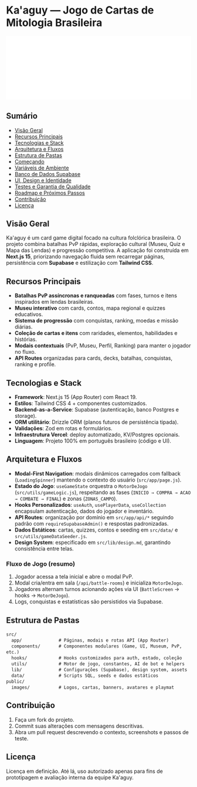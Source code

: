 # Ka'aguy — Jogo de Cartas de Mitologia Brasileira

![Logo Ka'aguy](./public/images/logo.svg)

## Sumário

- [Visão Geral](#visão-geral)
- [Recursos Principais](#recursos-principais)
- [Tecnologias e Stack](#tecnologias-e-stack)
- [Arquitetura e Fluxos](#arquitetura-e-fluxos)
- [Estrutura de Pastas](#estrutura-de-pastas)
- [Começando](#começando)
- [Variáveis de Ambiente](#variáveis-de-ambiente)
- [Banco de Dados Supabase](#banco-de-dados-supabase)
- [UI, Design e Identidade](#ui-design-e-identidade)
- [Testes e Garantia de Qualidade](#testes-e-garantia-de-qualidade)
- [Roadmap e Próximos Passos](#roadmap-e-próximos-passos)
- [Contribuição](#contribuição)
- [Licença](#licença)

## Visão Geral

Ka'aguy é um card game digital focado na cultura folclórica brasileira. O projeto combina batalhas PvP rápidas, exploração cultural (Museu, Quiz e Mapa das Lendas) e progressão competitiva. A aplicação foi construída em **Next.js 15**, priorizando navegação fluida sem recarregar páginas, persistência com **Supabase** e estilização com **Tailwind CSS**.

## Recursos Principais

- **Batalhas PvP assíncronas e ranqueadas** com fases, turnos e itens inspirados em lendas brasileiras.
- **Museu interativo** com cards, contos, mapa regional e quizzes educativos.
- **Sistema de progressão** com conquistas, ranking, moedas e missão diárias.
- **Coleção de cartas e itens** com raridades, elementos, habilidades e histórias.
- **Modais contextuais** (PvP, Museu, Perfil, Ranking) para manter o jogador no fluxo.
- **API Routes** organizadas para cards, decks, batalhas, conquistas, ranking e profile.

## Tecnologias e Stack

- **Framework**: Next.js 15 (App Router) com React 19.
- **Estilos**: Tailwind CSS 4 + componentes customizados.
- **Backend-as-a-Service**: Supabase (autenticação, banco Postgres e storage).
- **ORM utilitário**: Drizzle ORM (planos futuros de persistência tipada).
- **Validações**: Zod em rotas e formulários.
- **Infraestrutura Vercel**: deploy automatizado, KV/Postgres opcionais.
- **Linguagem**: Projeto 100% em português brasileiro (código e UI).

## Arquitetura e Fluxos

- **Modal-First Navigation**: modais dinâmicos carregados com fallback (`LoadingSpinner`) mantendo o contexto do usuário (`src/app/page.js`).
- **Estado do Jogo**: `useGameState` orquestra o `MotorDeJogo` (`src/utils/gameLogic.js`), respeitando as fases (`INICIO → COMPRA → ACAO → COMBATE → FINAL`) e zonas (`ZONAS_CAMPO`).
- **Hooks Personalizados**: `useAuth`, `usePlayerData`, `useCollection` encapsulam autenticação, dados do jogador e inventário.
- **API Routes**: organização por domínio em `src/app/api/*` seguindo padrão com `requireSupabaseAdmin()` e respostas padronizadas.
- **Dados Estáticos**: cartas, quizzes, contos e seeding em `src/data/` e `src/utils/gameDataSeeder.js`.
- **Design System**: especificado em `src/lib/design.md`, garantindo consistência entre telas.

### Fluxo de Jogo (resumo)

1. Jogador acessa a tela inicial e abre o modal PvP.
2. Modal cria/entra em sala (`/api/battle-rooms`) e inicializa `MotorDeJogo`.
3. Jogadores alternam turnos acionando ações via UI (`BattleScreen` → hooks → `MotorDeJogo`).
4. Logs, conquistas e estatísticas são persistidos via Supabase.

## Estrutura de Pastas

```text
src/
  app/              # Páginas, modais e rotas API (App Router)
  components/       # Componentes modulares (Game, UI, Museum, PvP, etc.)
  hooks/            # Hooks customizados para auth, estado, coleção
  utils/            # Motor de jogo, constantes, AI de bot e helpers
  lib/              # Configurações (Supabase), design system, assets
  data/             # Scripts SQL, seeds e dados estáticos
public/
  images/           # Logos, cartas, banners, avatares e playmat
```

## Contribuição

1. Faça um fork do projeto.
2. Commit suas alterações com mensagens descritivas.
3. Abra um pull request descrevendo o contexto, screenshots e passos de teste.

## Licença

Licença em definição. Até lá, uso autorizado apenas para fins de prototipagem e avaliação interna da equipe Ka'aguy.
